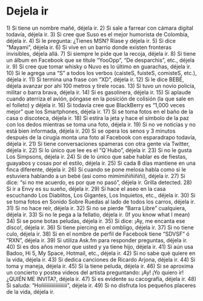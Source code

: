 Dejela ir
========

‎1) Si tiene un nombre mañé, déjela ir. 
2) Si sale a farrear con cámara digital todavía, déjela ir.
3) Si cree que Suso es el mejor humorista de Colombia, déjela ir.
4) Si le pregunta: ¿Tienes MSN? Ríase y déjela ir.
5) Si dice “Mayami”, déjela ir.
6) Si vive en un barrio donde existen fronteras invisibles, déjela allá.
7) Si siempre le pide que la recoja, déjela ir.
8) Si tiene un álbum en Facebook que se titule “YooOpp”, “De desparchis”, etc., déjela ir.
9) Si cree que tomar whisky o Nuvo es lo último en guarachas, déjela ir.
10) Si le agrega una “S” a todos los verbos (caísteS, fuisteS, comisteS, etc.), déjela ir.
11) Si termina una frase con “XD”, déjela ir.
12) Si le dice BEBÉ, déjela avanzar por ahí 100 metros y tírele rocas.
13) Si tuvo un novio policía, militar o barra brava, déjela ir.
14) Si es gasolinera, déjela ir.
15) Si aplaude cuando aterriza el avión, póngase en la posición de colisión (la que sale en el folleto) y déjela ir.
16) Si todavía cree que BlackBerry es “1,000 veces mejor” que los Smartphones, déjela ir.
17) Si se toma fotos en el baño de la casa o discoteca, déjela ir.
18) Si estira la jeta y hace el símbolo de la paz con los dedos mientras se toma una foto, déjela ir.
19) Si no ve noticias y no está bien informada, déjela ir.
20) Si se opera los senos y 3 minutos después de la cirugía monta una foto al Facebook con esparadrapo todavía, déjela ir.
21) Si tiene conversaciones spameras con otra gente vía Twitter, déjela ir.
22) Si lo único que lee es el “Q´Hubo”, déjela ir.
23) Si no le gusta Los Simpsons, déjela ir.
24) Si de lo único que sabe hablar es de fiestas, guayabos y cosas por el estilo, déjela ir.
25) Si cada 8 días mantiene en una finca diferente, déjela ir.
26) Si cuando se pone melosa habla como si le estuviera hablando a un bebé (así como mimimiñiñiñiñi), déjela ir.
27) Si dice: “si no me acuerdo, es por que no pasó”, déjela ir. Grilla detected.
28) Si ir a Envy es su sueño, déjela ir.
29) Si hace el aseo en la casa escuchando Los Diablitos, Los Gigantes, Los Inquietos, etc., déjela ir.
30) Si se toma fotos en Sonido Sobre Ruedas al lado de todos los carros, déjela ir.
31) Si no hace reír, déjela ir.
32) Si no se pierde “Barra Libre” cualquiera, déjela ir.
33) Si no le pega a la fellatio, déjela ir. (If you know what I mean)
34) Si se pone botas peludas, déjela ir.
35) Si dice: ¡Ay, me encanta ese disco!, déjela ir.
36) Si tiene piercing en el ombligo, déjela ir.
37) Si no tiene culo, déjela ir.
38) Si en el nombre de perfil de Facebook tiene “SDVSF” ó “RXN”, déjela ir.
39) Si utiliza Ask.fm para responder preguntas, déjela ir.
40) Si es dos años menor que usted y ya tiene hijo, déjela ir.
41) Si aún usa Badoo, Hi 5, My Space, Hotmail, etc., déjela ir.
42) Si no sabe qué quiere en la vida, déjela ir.
43) Si dedica canciones de Ricardo Arjona, déjela ir.
44) Si toma y maneja, déjela ir.
45) Si la tiene peluda, déjela ir.
46) Si se aproxima un concierto y postea videos del artista preguntando: ¡Ay! ¡Yo quiero ir! ¿QUIÉN ME INVITA?, déjela ir.
47) Si es evidente su cacografía, déjela ir.
48) Si saluda: “Holiiiiiiiiiiiiiiiiiii”, déjela ir.
49) Si no disfruta los pequeños placeres de la vida, déjela ir.